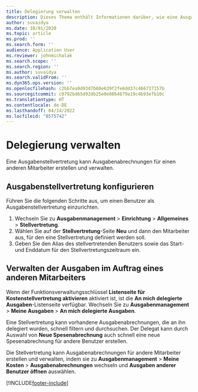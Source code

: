 ```yaml
---
title: Delegierung verwalten
description: Dieses Thema enthält Informationen darüber, wie eine Ausgabenstellvertretung Ausgabenabrechnungen für einen anderen Mitarbeiter erstellen und verwalten kann.
author: suvaidya
ms.date: 10/01/2020
ms.topic: article
ms.prod: ''
ms.search.form: ''
audience: Application User
ms.reviewer: johnmichalak
ms.search.scope: ''
ms.search.region: ''
ms.author: suvaidya
ms.search.validFrom: ''
ms.dyn365.ops.version: ''
ms.openlocfilehash: c2bb7ea9d93d7b60e639f2fe6dd37c466737157b
ms.sourcegitcommit: c0792bd65d92db25e0e8864879a19c4b93efb10c
ms.translationtype: HT
ms.contentlocale: de-DE
ms.lasthandoff: 04/14/2022
ms.locfileid: "8575742"
---
```

# <a name="manage-delegation"></a>Delegierung verwalten
Eine Ausgabenstellvertretung kann Ausgabenabrechnungen für einen anderen Mitarbeiter erstellen und verwalten.

## <a name="configuring-expense-delegation"></a>Ausgabenstellvertretung konfigurieren

Führen Sie die folgenden Schritte aus, um einen Benutzer als Ausgabenstellvertretung einzurichten. 
1. Wechseln Sie zu **Ausgabenmanagement** > **Einrichtung** > **Allgemeines** > **Stellvertretung**. 
2. Wählen Sie auf der **Stellvertretung**-Seite **Neu** und dann den Mitarbeiter aus, für den eine Stellvertretung definiert werden soll. 
3. Geben Sie den Alias des stellvertretenden Benutzers sowie das Start- und Enddatum für den Stellvertretungszeitraum ein.

## <a name="manage-expenses-on-behalf-of-another-employee"></a>Verwalten der Ausgaben im Auftrag eines anderen Mitarbeiters

Wenn der Funktionsverwaltungsschlüssel **Listenseite für Kostenstellvertretung aktivieren** aktiviert ist, ist die **An mich delegierte Ausgaben**-Listenseite verfügbar. Wechseln Sie zu **Ausgabenmanagement** > **Meine Ausgaben** > **An mich delegierte Ausgaben**.

Eine Stellvertretung kann vorhandene Ausgabenabrechnungen, die an ihn delegiert wurden, schnell filtern und durchsuchen. Der Delegat kann durch Auswahl von **Neue Spesenabrechnung** auch schnell eine neue Spesenabrechnung für andere Benutzer erstellen.

Die Stellvertretung kann Ausgabenabrechnungen für andere Mitarbeiter erstellen und verwalten, indem sie zu **Ausgabenmanagement** > **Meine Kosten** > **Ausgabenabrechnungen** wechseln und **Ausgaben anderer Benutzer öffnen** auswählen.


[!INCLUDE[footer-include](../includes/footer-banner.md)]